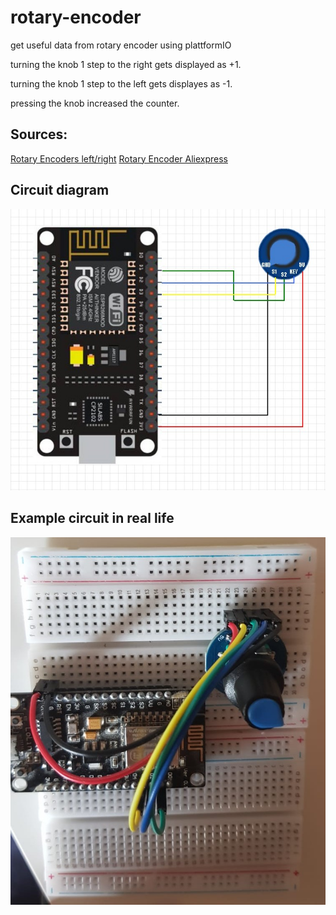# rotary-encoder

get useful data from rotary encoder using plattformIO

turning the knob 1 step to the right gets displayed as +1.

turning the knob 1 step to the left gets displayes as -1.

pressing the knob increased the counter.

## Sources:

[Rotary Encoders left/right](http://www.buxtronix.net/2011/10/rotary-encoders-done-properly.html)
[Rotary Encoder Aliexpress](https://de.aliexpress.com/item/1005002132981406.html)

## Circuit diagram

![Circuit diagram](./assets/Circuit_diagram.jpeg)

## Example circuit in real life

![Example circuit in real life](/assets/Circuit_real_life.jpeg)
